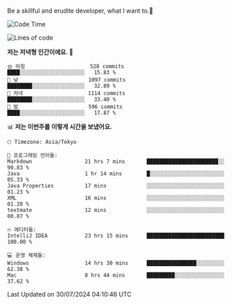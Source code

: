 Be a skillful and erudite developer, what I want to.👶

<!--START_SECTION:waka-->
![Code Time](http://img.shields.io/badge/Code%20Time-1%2C103%20hrs%2037%20mins-blue)

![Lines of code](https://img.shields.io/badge/%EC%A0%80%EB%8A%94%20%EC%97%AC%ED%83%9C%EA%B9%8C%EC%A7%80%20-2.7%20million%20%EC%A4%84%EC%9D%98%20%EC%BD%94%EB%93%9C%EB%A5%BC%20%EC%9E%91%EC%84%B1%ED%96%88%EC%96%B4%EC%9A%94.-blue)

**저는 저녁형 인간이에요. 🦉** 

```text
🌞 아침                     528 commits         ████░░░░░░░░░░░░░░░░░░░░░   15.83 % 
🌆 낮　                     1097 commits        ████████░░░░░░░░░░░░░░░░░   32.89 % 
🌃 저녁                     1114 commits        ████████░░░░░░░░░░░░░░░░░   33.40 % 
🌙 밤　                     596 commits         ████░░░░░░░░░░░░░░░░░░░░░   17.87 % 
```


📊 **저는 이번주를 이렇게 시간을 보냈어요.** 

```text
🕑︎ Timezone: Asia/Tokyo

💬 프로그래밍 언어들: 
Markdown                 21 hrs 7 mins       ███████████████████████░░   90.83 % 
Java                     1 hr 14 mins        █░░░░░░░░░░░░░░░░░░░░░░░░   05.33 % 
Java Properties          17 mins             ░░░░░░░░░░░░░░░░░░░░░░░░░   01.23 % 
XML                      16 mins             ░░░░░░░░░░░░░░░░░░░░░░░░░   01.20 % 
textmate                 12 mins             ░░░░░░░░░░░░░░░░░░░░░░░░░   00.87 % 

🔥 에디터들: 
IntelliJ IDEA            23 hrs 15 mins      █████████████████████████   100.00 % 

💻 운영 체제들: 
Windows                  14 hrs 30 mins      ████████████████░░░░░░░░░   62.38 % 
Mac                      8 hrs 44 mins       █████████░░░░░░░░░░░░░░░░   37.62 % 
```


 Last Updated on 30/07/2024 04:10:46 UTC
<!--END_SECTION:waka-->

